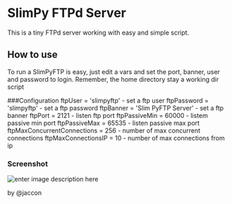 # SlimPy FTPd Server
This is a tiny FTPd server working with easy and simple script.

## How to use
To run a SlimPyFTP is easy, just edit a vars and set the port, banner, user and password to login.
Remember, the home directory stay a working dir script

###Configuration
ftpUser = 'slimpyftp' - set a ftp user
ftpPassword = 'slimpyftp' - set a ftp password
ftpBanner = 'Slim PyFTP Server' - set a ftp banner
ftpPort = 2121 - listen ftp port
ftpPassiveMin = 60000 - listem passive min port
ftpPassiveMax = 65535 - listen passive max port
ftpMaxConcurrentConnections = 256 - number of max concurrent connections 
ftpMaxConnectionsIP = 10 - number of max connections from ip

### Screenshot
![enter image description here](http://jaccon.com.br/wp-content/uploads/2019/10/Captura-de-Tela-2019-10-25-às-01.27.48.png)


by @jaccon
